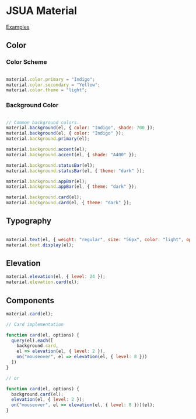 JSUA Material
=================================================

[Examples](./examples/index.html)

Color
-------------------------------------------------

### Color Scheme

```js

material.color.primary = "Indigo";
material.color.secondary = "Yellow";
material.color.theme = "light";

```

### Background Color

```js

// Common background colors.
material.background(el, { color: "Indigo", shade: 700 });
material.background(el, { color: "Indigo" });
material.background.primary(el);

material.background.accent(el);
material.background.accent(el, { shade: "A400" });

material.background.statusBar(el);
material.background.statusBar(el, { theme: "dark" });

material.background.appBar(el);
material.background.appBar(el, { theme: "dark" });

material.background.card(el);
material.background.card(el, { theme: "dark" });

```

<!-- ### Text Color

```js

// Themes
material.textColor(el, { color: "light", opacity: 1 });
material.textColor.light(el);
material.textColor.primary(el); // Based on theme.
material.textColor.secondary(el); // Based on theme.
material.textColor(el, { color: "dark", opacity: .87 });
material.textColor.dark(el);

material.textColor(el, { color: "Red" });

``` -->

Typography
-------------------------------------------------

```js

material.text(el, { weight: "regular", size: "56px", color: "light", opacity: 1 });
material.text.display(el);

```

Elevation
-------------------------------------------------

```js
material.elevation(el, { level: 24 });
material.elevation.card(el);
```

Components
-------------------------------------------------

```js
material.card(el);

// Card implementation

function card(el, options) {
  query(el).each([
    background.card,
    el => elevation(el, { level: 2 }),
    on("mouseover", el => elevation(el, { level: 8 }))
  ])
}

// or

function card(el, options) {
  background.card(el);
  elevation(el, { level: 2 });
  on("mouseover", el => elevation(el, { level: 8 }))(el);
}
```
